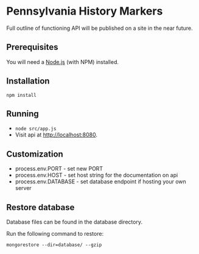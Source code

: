 # Pennsylvania History Markers
Full outline of functioning API will be published on a site in the near future.

## Prerequisites

You will need a [Node.js](http://nodejs.org) (with NPM) installed.

## Installation

`npm install`

## Running

* `node src/app.js`
* Visit api at [http://localhost:8080](http://localhost:8080).

## Customization

* process.env.PORT - set new PORT
* process.env.HOST - set host string for the documentation on api
* process.env.DATABASE - set database endpoint if hosting your own server

## Restore database

Database files can be found in the database directory.

Run the following command to restore:

`mongorestore --dir=database/ --gzip`
